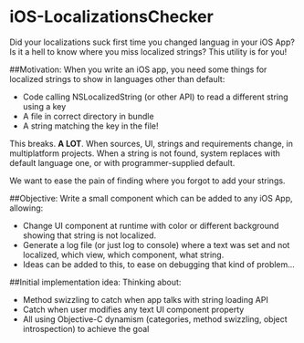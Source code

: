 iOS-LocalizationsChecker
========================

Did your localizations suck first time you changed languag in your iOS App? Is it a hell to know where you miss localized strings? This utility is for you!

##Motivation:
When you write an iOS app, you need some things for localized strings to show in languages other than default:
- Code calling NSLocalizedString (or other API) to read a different string using a key
- A file in correct directory in bundle
- A string matching the key in the file!

This breaks. **A LOT**. When sources, UI, strings and requirements change, in multiplatform projects. 
When a string is not found, system replaces with default language one, or with programmer-supplied default.

We want to ease the pain of finding where you forgot to add your strings.

##Objective:
Write a small component which can be added to any iOS App, allowing:
- Change UI component at runtime with color or different background showing that string is not localized.
- Generate a log file (or just log to console) where a text was set and not localized, which view, which component, what string.
- Ideas can be added to this, to ease on debugging that kind of problem...

##Initial implementation idea:
Thinking about:
- Method swizzling to catch when app talks with string loading API
- Catch when user modifies any text UI component property
- All using Objective-C dynamism (categories, method swizzling, object introspection) to achieve the goal